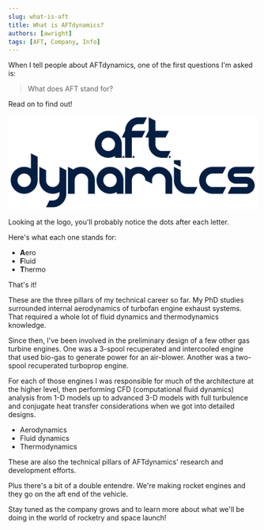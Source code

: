 ```yaml
---
slug: what-is-aft
title: What is AFTdynamics?
authors: [awright]
tags: [AFT, Company, Info]
---
```


When I tell people about AFTdynamics, one of the first questions I'm asked is:

> What does AFT stand for?

Read on to find out!

<!-- truncate -->

![AFTdynamics Logo](../static/img/logo-stacked.svg)

Looking at the logo, you'll probably notice the dots after each letter.

Here's what each one stands for:

- **A**ero
- **F**luid
- **T**hermo

That's it!

These are the three pillars of my technical career so far. My PhD studies surrounded internal aerodynamics of turbofan engine exhaust systems. That required a whole lot of fluid dynamics and thermodynamics knowledge.

Since then, I've been involved in the preliminary design of a few other gas turbine engines. One was a 3-spool recuperated and intercooled engine that used bio-gas to generate power for an air-blower. Another was a two-spool recuperated turboprop engine.

For each of those engines I was responsible for much of the architecture at the higher level, then performing CFD (computational fluid dynamics) analysis from 1-D models up to advanced 3-D models with full turbulence and conjugate heat transfer considerations when we got into detailed designs.

- Aerodynamics
- Fluid dynamics
- Thermodynamics

These are also the technical pillars of AFTdynamics' research and development efforts.

Plus there's a bit of a double entendre. We're making rocket engines and they go on the aft end of the vehicle.

Stay tuned as the company grows and to learn more about what we'll be doing in the world of rocketry and space launch!
